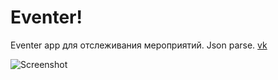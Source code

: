 # Eventer!
Eventer app для отслеживания мероприятий. Json parse.
[vk](https://vk.com/h3xb0y/)

![Screenshot](https://github.com/ismailxebia/UX-UI-Navigation/blob/master/image/asas.png "Splash")
